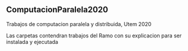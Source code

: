 ## ComputacionParalela2020
Trabajos de computacion paralela y distribuida, Utem 2020

Las carpetas contendran trabajos del Ramo con su explicacion para ser instalada y ejecutada
